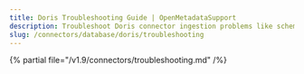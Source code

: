 ```yaml
---
title: Doris Troubleshooting Guide | OpenMetadataSupport
description: Troubleshoot Doris connector ingestion problems like schema drift or metadata gaps.
slug: /connectors/database/doris/troubleshooting
---
```


{% partial file="/v1.9/connectors/troubleshooting.md" /%}
